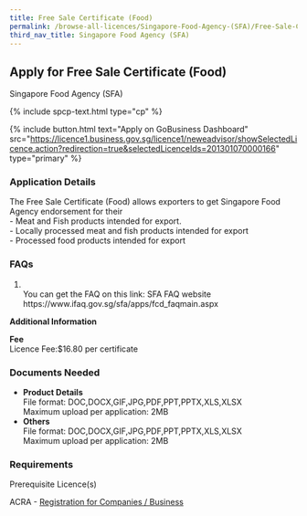 ```yaml
---
title: Free Sale Certificate (Food)
permalink: /browse-all-licences/Singapore-Food-Agency-(SFA)/Free-Sale-Certificate-(Food)
third_nav_title: Singapore Food Agency (SFA)
---
```


## Apply for Free Sale Certificate (Food)

Singapore Food Agency (SFA)

{% include spcp-text.html type="cp" %}

{% include button.html text="Apply on GoBusiness Dashboard" src="https://licence1.business.gov.sg/licence1/neweadvisor/showSelectedLicence.action?redirection=true&selectedLicenceIds=201301070000166" type="primary" %}

### Application Details

<p>The Free Sale Certificate (Food) allows exporters to get Singapore Food Agency endorsement for their<br />- Meat and Fish products intended for export.<br />- Locally processed meat and fish products intended for export<br />- Processed food products intended for export</p>
 <h3>FAQs</h3>
 <ol>
 <li><br />You can get the FAQ on this link: SFA FAQ website <a target="" rel="">https://www.ifaq.gov.sg/sfa/apps/fcd_faqmain.aspx</a></li>
 </ol>

**Additional Information**

<p><strong>Fee</strong><br>
 Licence Fee:$16.80 per certificate<br></p>

### Documents Needed

<ul>
 <li><strong>Product Details</strong><br />File format: DOC,DOCX,GIF,JPG,PDF,PPT,PPTX,XLS,XLSX<br />Maximum upload per application: 2MB</li>
 <li><strong>Others<br /></strong>File format: DOC,DOCX,GIF,JPG,PDF,PPT,PPTX,XLS,XLSX<br />Maximum upload per application: 2MB<strong><br /></strong></li>
 </ul>

### Requirements

<p>Prerequisite Licence(s)</p>
<p>ACRA - <a href=""https://licence1.business.gov.sg/licence1/neweadvisor/showSelectedLicence.action?redirection=true&selectedLicenceIds=201301080000175"" target=""_blank"" rel=""noopener"">Registration for Companies / Business</a></p>


